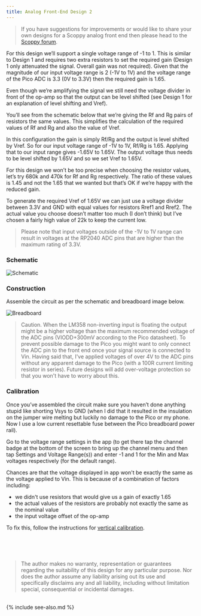```yaml
---
title: Analog Front-End Design 2
---
```


> If you have suggestions for improvements or would like to share your own designs for a Scoppy analog front end then please head to the [Scoppy forum](https://github.com/fhdm-dev/scoppy/discussions).
 
For this design we’ll support a single voltage range of -1 to 1. This is similar to Design 1 and requires two extra resistors to set the required gain (Design 1 only attenuated the signal. Overall gain was not required). Given that the magnitude of our input voltage range is 2 (-1V to 1V) and the voltage range of the Pico ADC is 3.3 (0V to 3.3V) then the required gain is 1.65.

Even though we’re amplifying the signal we still need the voltage divider in front of the op-amp so that the output can be level shifted (see Design 1 for an explanation of level shifting and Vref).

You’ll see from the schematic below that we’re giving the Rf and Rg pairs of resistors the same values. This simplifies the calculation of the required values of Rf and Rg and also the value of Vref.

In this configuration the gain is simply Rf/Rg and the output is level shifted by Vref.
So for our input voltage range of -1V to 1V, Rf/Rg is 1.65. Applying that to our input range gives -1.65V to 1.65V. The output voltage thus needs to be level shifted by 1.65V and so we set Vref to 1.65V.

For this design we won’t be too precise when choosing the resistor values, let’s try 680k and 470k for Rf and Rg respectively. The ratio of these values is 1.45 and not the 1.65 that we wanted but that’s OK if we’re happy with the reduced gain.

To generate the required Vref of 1.65V we can just use a voltage divider between 3.3V and GND with equal values for resistors Rref1 and Rref2. The actual value you choose doesn’t matter too much (I don’t think) but I’ve chosen a fairly high value of 22k to keep the current low.

> Please note that input voltages outside of the -1V to 1V range can result in voltages at the RP2040 ADC pins that are higher than the maximum rating of 3.3V.

### Schematic

![Schematic](https://github.com/fhdm-dev/scoppy/raw/main/images/frontend2/schematic.png)

### Construction

Assemble the circuit as per the schematic and breadboard image below.

![Breadboard](https://github.com/fhdm-dev/scoppy/raw/main/images/frontend2/bb.png)

> Caution. When the LM358 non-inverting input is floating the output might be a higher voltage than the maximum recommended voltage of the ADC pins (VIODD+300mV according to the Pico datasheet). To prevent possible damage to the Pico you might want to only connect the ADC pin to the front end once your signal source is connected to Vin. Having said that, I've applied voltages of over 4V to the ADC pins without any apparent damage to the Pico (with a 100R current limiting resistor in series). Future designs will add over-voltage protection so that you won't have to worry about this.

### Calibration

Once you’ve assembled the circuit make sure you haven’t done anything stupid like shorting Vsys to GND (when I did that it resulted in the insulation on the jumper wire melting but luckily no damage to the Pico or my phone. Now I use a low current resettable fuse between the Pico breadboard power rail).

Go to the voltage range settings in the app (to get there tap the channel badge at the bottom of the screen to bring up the channel menu and then tap Settings and Voltage Range(s)) and enter -1 and 1 for the Min and Max voltages respectively (for the default range).

Chances are that the voltage displayed in app won't be exactly the same as the voltage applied to Vin. This is because of a combination of factors including:
* we didn't use resistors that would give us a gain of exactly 1.65
* the actual values of the resistors are probably not exactly the same as the nominal value
* the input voltage offset of the op-amp

To fix this, follow the instructions for [vertical calibration](./Vertical-Calibration).


<br>    
<br>    
<br>    
    
> The author makes no warranty, representation or guarantees regarding the suitability of this design for any particular purpose. Nor does the author assume any liability arising out its use and specifically disclaims any and all liability, including without limitation special, consequential or incidental damages.


<br>
{% include see-also.md %}
